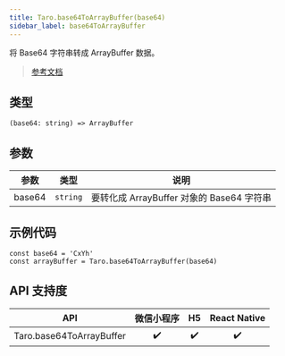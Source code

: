 ```yaml
---
title: Taro.base64ToArrayBuffer(base64)
sidebar_label: base64ToArrayBuffer
---
```


将 Base64 字符串转成 ArrayBuffer 数据。

> [参考文档](https://developers.weixin.qq.com/miniprogram/dev/api/base/wx.base64ToArrayBuffer.html)

## 类型

```tsx
(base64: string) => ArrayBuffer
```

## 参数

<table>
  <thead>
    <tr>
      <th>参数</th>
      <th>类型</th>
      <th>说明</th>
    </tr>
  </thead>
  <tbody>
    <tr>
      <td>base64</td>
      <td><code>string</code></td>
      <td>要转化成 ArrayBuffer 对象的 Base64 字符串</td>
    </tr>
  </tbody>
</table>

## 示例代码

```tsx
const base64 = 'CxYh'
const arrayBuffer = Taro.base64ToArrayBuffer(base64)
```

## API 支持度

|           API            | 微信小程序 | H5 | React Native |
|:------------------------:|:-----:|:--:|:------------:|
| Taro.base64ToArrayBuffer |  ✔️   | ✔️ |      ✔️      |
